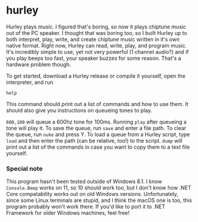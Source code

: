 # hurley
Hurley plays music. I figured that's boring, so now it plays chiptune music out of the PC speaker. I thought
that was boring too, so I built Hurley up to both interpret, play, write, and create chiptune music written
in it's own native format. Right now, Hurley can read, write, play, and program music. It's incredibly simple
to use, yet not very powerful (1 channel audio?) and if you play beeps too fast, your speaker buzzes for some
reason. That's a hardware problem though.

To get started, download a Hurley release or compile it yourself, open the interpreter, and run
```
help
```
This command should print out a list of commands and how to use them. It should also give you instructions on
queueing tones to play.

`600,100` will queue a 600hz tone for 100ms. Running `play` after queueing a tone will play it. To save the
queue, run `save` and enter a file path. To clear the queue, run `nuke` and press Y. To load a queue from a
Hurley script, type `load` and then enter the path (can be relative, too!) to the script. `dump` will print
out a list of the commands in case you want to copy them to a text file yourself.

### Special note
This program hasn't been tested outside of Windows 8.1. I know `Console.Beep` works on 11, so 10 should work
too, but I don't know how .NET Core compatability works out on old Windows versions. Unfortunately, since
some Linux terminals are stupid, and I think the macOS one is too, this program probably won't work there.
If you'd like to port it to .NET Framework for older Windows machines, feel free!
